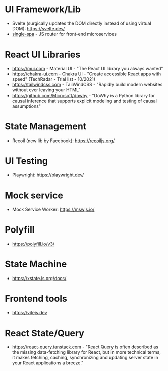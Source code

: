 # UI Framework/Lib
- Svelte (surgically updates the DOM directly instead of using virtual DOM): https://svelte.dev/
- [single-spa](https://single-spa.js.org/) - JS router for front-end microservices

# React UI Libraries
- https://mui.com - Material UI - "The React UI library you always wanted"
- https://chakra-ui.com - Chakra UI - "Create accessible React apps with speed" (TechRadar - Trial list - 10/2021)
- https://tailwindcss.com - TailWindCSS - "Rapidly build modern websites without ever leaving your HTML"
- https://github.com/Microsoft/dowhy - "DoWhy is a Python library for causal inference that supports explicit modeling and testing of causal assumptions"

# State Management
- Recoil (new lib by Facebook): https://recoiljs.org/

# UI Testing
- Playwright: https://playwright.dev/

# Mock service
- Mock Service Worker: https://mswjs.io/

# Polyfill
- https://polyfill.io/v3/

# State Machine
- https://xstate.js.org/docs/

# Frontend tools
- https://vitejs.dev

# React State/Query
- https://react-query.tanstack.com - "React Query is often described as the missing data-fetching library for React, but in more technical terms, it makes fetching, caching, synchronizing and updating server state in your React applications a breeze."

